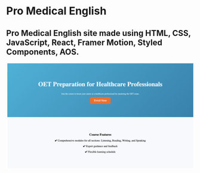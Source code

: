 # Pro Medical English

## Pro Medical English site made using HTML, CSS, JavaScript, React, Framer Motion, Styled Components, AOS.

<!-- ### [Pro Medical English]() -->

![Img](./public/Img.png)
